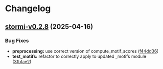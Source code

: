 # Changelog

## [stormi-v0.2.8](https://github.com/pinellolab/stormi/compare/stormi-v0.2.7...stormi-v0.2.8) (2025-04-16)

### Bug Fixes

* **preprocessing:** use correct version of compute_motif_scores ([f44dd36](https://github.com/pinellolab/stormi/commit/f44dd368063252e6e43d3daaa7eed5e56ca9f58f))
* **test_motifs:** refactor to correctly apply to updated _motifs module ([3fbfae2](https://github.com/pinellolab/stormi/commit/3fbfae27089adcf5363c7b03606e6a4265a4431a))

